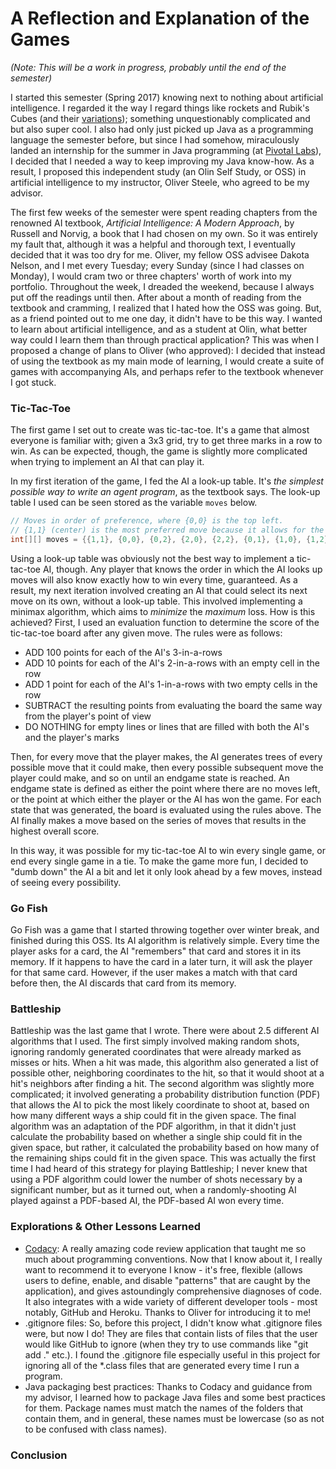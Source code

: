 # A Reflection and Explanation of the Games
*(Note: This will be a work in progress, probably until the end of the semester)*

I started this semester (Spring 2017) knowing next to nothing about artificial intelligence. I regarded it the way I regard things like rockets and Rubik's Cubes (and their [variations](https://www.quora.com/Complexity-What-is-the-most-complicated-thing-ever)); something unquestionably complicated and but also super cool. I also had only just picked up Java as a programming language the semester before, but since I had somehow, miraculously landed an internship for the summer in Java programming (at [Pivotal Labs](https://pivotal.io/labs)), I decided that I needed a way to keep improving my Java know-how. As a result, I proposed this independent study (an Olin Self Study, or OSS) in artificial intelligence to my instructor, Oliver Steele, who agreed to be my advisor.

The first few weeks of the semester were spent reading chapters from the renowned AI textbook, *Artificial Intelligence: A Modern Approach*, by Russell and Norvig, a book that I had chosen on my own. So it was entirely my fault that, although it was a helpful and thorough text, I eventually decided that it was too dry for me. Oliver, my fellow OSS advisee Dakota Nelson, and I met every Tuesday; every Sunday (since I had classes on Monday), I would cram two or three chapters' worth of work into my portfolio. Throughout the week, I dreaded the weekend, because I always put off the readings until then. After about a month of reading from the textbook and cramming, I realized that I hated how the OSS was going. But, as a friend pointed out to me one day, it didn't have to be this way. I wanted to learn about artificial intelligence, and as a student at Olin, what better way could I learn them than through practical application? This was when I proposed a change of plans to Oliver (who approved): I decided that instead of using the textbook as my main mode of learning, I would create a suite of games with accompanying AIs, and perhaps refer to the textbook whenever I got stuck.

### Tic-Tac-Toe
The first game I set out to create was tic-tac-toe. It's a game that almost everyone is familiar with; given a 3x3 grid, try to get three marks in a row to win. As can be expected, though, the game is slightly more complicated when trying to implement an AI that can play it.

In my first iteration of the game, I fed the AI a look-up table. It's *the simplest possible way to write an agent program*, as the textbook says. The look-up table I used can be seen stored as the variable `moves` below.

```java
// Moves in order of preference, where {0,0} is the top left.
// {1,1} (center) is the most preferred move because it allows for the most possible future moves
int[][] moves = {{1,1}, {0,0}, {0,2}, {2,0}, {2,2}, {0,1}, {1,0}, {1,2}, {2,1}};
```

Using a look-up table was obviously not the best way to implement a tic-tac-toe AI, though. Any player that knows the order in which the AI looks up moves will also know exactly how to win every time, guaranteed. As a result, my next iteration involved creating an AI that could select its next move on its own, without a look-up table. This involved implementing a minimax algorithm, which aims to *minimize* the *maximum* loss. How is this achieved? First, I used an evaluation function to determine the score of the tic-tac-toe board after any given move. The rules were as follows:

* ADD 100 points for each of the AI's 3-in-a-rows
* ADD 10 points for each of the AI's 2-in-a-rows with an empty cell in the row
* ADD 1 point for each of the AI's 1-in-a-rows with two empty cells in the row
* SUBTRACT the resulting points from evaluating the board the same way from the player's point of view
* DO NOTHING for empty lines or lines that are filled with both the AI's and the player's marks

Then, for every move that the player makes, the AI generates trees of every possible move that it could make, then every possible subsequent move the player could make, and so on until an endgame state is reached. An endgame state is defined as either the point where there are no moves left, or the point at which either the player or the AI has won the game. For each state that was generated, the board is evaluated using the rules above. The AI finally makes a move based on the series of moves that results in the highest overall score.

In this way, it was possible for my tic-tac-toe AI to win every single game, or end every single game in a tie. To make the game more fun, I decided to "dumb down" the AI a bit and let it only look ahead by a few moves, instead of seeing every possibility.

### Go Fish
Go Fish was a game that I started throwing together over winter break, and finished during this OSS. Its AI algorithm is relatively simple. Every time the player asks for a card, the AI "remembers" that card and stores it in its memory. If it happens to have the card in a later turn, it will ask the player for that same card. However, if the user makes a match with that card before then, the AI discards that card from its memory.

### Battleship
Battleship was the last game that I wrote. There were about 2.5 different AI algorithms that I used. The first simply involved making random shots, ignoring randomly generated coordinates that were already marked as misses or hits. When a hit was made, this algorithm also generated a list of possible other, neighboring coordinates to the hit, so that it would shoot at a hit's neighbors after finding a hit. The second algorithm was slightly more complicated; it involved generating a probability distribution function (PDF) that allows the AI to pick the most likely coordinate to shoot at, based on how many different ways a ship could fit in the given space. The final algorithm was an adaptation of the PDF algorithm, in that it didn't just calculate the probability based on whether a single ship could fit in the given space, but rather, it calculated the probability based on how many of the remaining ships could fit in the given space. This was actually the first time I had heard of this strategy for playing Battleship; I never knew that using a PDF algorithm could lower the number of shots necessary by a significant number, but as it turned out, when a randomly-shooting AI played against a PDF-based AI, the PDF-based AI won every time.

### Explorations & Other Lessons Learned
* [Codacy](https://www.codacy.com): A really amazing code review application that taught me so much about programming conventions. Now that I know about it, I really want to recommend it to everyone I know - it's free, flexible (allows users to define, enable, and disable "patterns" that are caught by the application), and gives astoundingly comprehensive diagnoses of code. It also integrates with a wide variety of different developer tools - most notably, GitHub and Heroku. Thanks to Oliver for introducing it to me!
* .gitignore files: So, before this project, I didn't know what .gitignore files were, but now I do! They are files that contain lists of files that the user would like GitHub to ignore (when they try to use commands like "git add ." etc.). I found the .gitignore file especially useful in this project for ignoring all of the *.class files that are generated every time I run a program.
* Java packaging best practices: Thanks to Codacy and guidance from my advisor, I learned how to package Java files and some best practices for them. Package names must match the names of the folders that contain them, and in general, these names must be lowercase (so as not to be confused with class names).

### Conclusion
